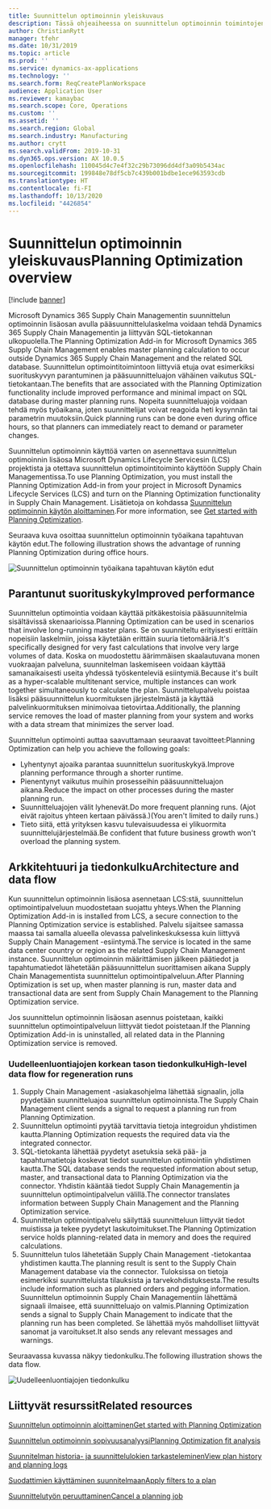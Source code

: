 ```yaml
---
title: Suunnittelun optimoinnin yleiskuvaus
description: Tässä ohjeaiheessa on suunnittelun optimoinnin toimintojen yleiskatsaus.
author: ChristianRytt
manager: tfehr
ms.date: 10/31/2019
ms.topic: article
ms.prod: ''
ms.service: dynamics-ax-applications
ms.technology: ''
ms.search.form: ReqCreatePlanWorkspace
audience: Application User
ms.reviewer: kamaybac
ms.search.scope: Core, Operations
ms.custom: ''
ms.assetid: ''
ms.search.region: Global
ms.search.industry: Manufacturing
ms.author: crytt
ms.search.validFrom: 2019-10-31
ms.dyn365.ops.version: AX 10.0.5
ms.openlocfilehash: 110045d4c7e4f32c29b73096dd4df3a09b5434ac
ms.sourcegitcommit: 199848e78df5cb7c439b001bdbe1ece963593cdb
ms.translationtype: HT
ms.contentlocale: fi-FI
ms.lasthandoff: 10/13/2020
ms.locfileid: "4426854"
---
```

# <a name="planning-optimization-overview"></a><span data-ttu-id="aad0e-103">Suunnittelun optimoinnin yleiskuvaus</span><span class="sxs-lookup"><span data-stu-id="aad0e-103">Planning Optimization overview</span></span>

[!include [banner](../../includes/banner.md)]

<span data-ttu-id="aad0e-104">Microsoft Dynamics 365 Supply Chain Managementin suunnittelun optimoinnin lisäosan avulla pääsuunnittelulaskelma voidaan tehdä Dynamics 365 Supply Chain Managementin ja liittyvän SQL-tietokannan ulkopuolella.</span><span class="sxs-lookup"><span data-stu-id="aad0e-104">The Planning Optimization Add-in for Microsoft Dynamics 365 Supply Chain Management enables master planning calculation to occur outside Dynamics 365 Supply Chain Management and the related SQL database.</span></span> <span data-ttu-id="aad0e-105">Suunnittelun optimointitoimintoon liittyviä etuja ovat esimerkiksi suorituskyvyn parantuminen ja pääsuunnitteluajon vähäinen vaikutus SQL-tietokantaan.</span><span class="sxs-lookup"><span data-stu-id="aad0e-105">The benefits that are associated with the Planning Optimization functionality include improved performance and minimal impact on SQL database during master planning runs.</span></span> <span data-ttu-id="aad0e-106">Nopeita suunnitteluajoja voidaan tehdä myös työaikana, joten suunnittelijat voivat reagoida heti kysynnän tai parametrin muutoksiin.</span><span class="sxs-lookup"><span data-stu-id="aad0e-106">Quick planning runs can be done even during office hours, so that planners can immediately react to demand or parameter changes.</span></span>

<span data-ttu-id="aad0e-107">Suunnittelun optimoinnin käyttöä varten on asennettava suunnittelun optimoinnin lisäosa Microsoft Dynamics Lifecycle Servicesin (LCS) projektista ja otettava suunnittelun optimointitoiminto käyttöön Supply Chain Managementissa.</span><span class="sxs-lookup"><span data-stu-id="aad0e-107">To use Planning Optimization, you must install the Planning Optimization Add-in from your project in Microsoft Dynamics Lifecycle Services (LCS) and turn on the Planning Optimization functionality in Supply Chain Management.</span></span> <span data-ttu-id="aad0e-108">Lisätietoja on kohdassa [Suunnittelun optimoinnin käytön aloittaminen](get-started.md).</span><span class="sxs-lookup"><span data-stu-id="aad0e-108">For more information, see [Get started with Planning Optimization](get-started.md).</span></span>

<span data-ttu-id="aad0e-109">Seuraava kuva osoittaa suunnittelun optimoinnin työaikana tapahtuvan käytön edut.</span><span class="sxs-lookup"><span data-stu-id="aad0e-109">The following illustration shows the advantage of running Planning Optimization during office hours.</span></span>

![Suunnittelun optimoinnin työaikana tapahtuvan käytön edut](media/PlanningOptimization1.png)

## <a name="improved-performance"></a><span data-ttu-id="aad0e-111">Parantunut suorituskyky</span><span class="sxs-lookup"><span data-stu-id="aad0e-111">Improved performance</span></span>

<span data-ttu-id="aad0e-112">Suunnittelun optimointia voidaan käyttää pitkäkestoisia pääsuunnitelmia sisältävissä skenaarioissa.</span><span class="sxs-lookup"><span data-stu-id="aad0e-112">Planning Optimization can be used in scenarios that involve long-running master plans.</span></span> <span data-ttu-id="aad0e-113">Se on suunniteltu erityisesti erittäin nopeisiin laskelmiin, joissa käytetään erittäin suuria tietomääriä.</span><span class="sxs-lookup"><span data-stu-id="aad0e-113">It's specifically designed for very fast calculations that involve very large volumes of data.</span></span> <span data-ttu-id="aad0e-114">Koska on muodostettu äärimmäisen skaalautuvana monen vuokraajan palveluna, suunnitelman laskemiseen voidaan käyttää samanaikaisesti useita yhdessä työskenteleviä esiintymiä.</span><span class="sxs-lookup"><span data-stu-id="aad0e-114">Because it's built as a hyper-scalable multitenant service, multiple instances can work together simultaneously to calculate the plan.</span></span> <span data-ttu-id="aad0e-115">Suunnittelupalvelu poistaa lisäksi pääsuunnittelun kuormituksen järjestelmästä ja käyttää palvelinkuormituksen minimoivaa tietovirtaa.</span><span class="sxs-lookup"><span data-stu-id="aad0e-115">Additionally, the planning service removes the load of master planning from your system and works with a data stream that minimizes the server load.</span></span>

<span data-ttu-id="aad0e-116">Suunnittelun optimointi auttaa saavuttamaan seuraavat tavoitteet:</span><span class="sxs-lookup"><span data-stu-id="aad0e-116">Planning Optimization can help you achieve the following goals:</span></span>

- <span data-ttu-id="aad0e-117">Lyhentynyt ajoaika parantaa suunnittelun suorituskykyä.</span><span class="sxs-lookup"><span data-stu-id="aad0e-117">Improve planning performance through a shorter runtime.</span></span>
- <span data-ttu-id="aad0e-118">Pienentynyt vaikutus muihin prosesseihin pääsuunnitteluajon aikana.</span><span class="sxs-lookup"><span data-stu-id="aad0e-118">Reduce the impact on other processes during the master planning run.</span></span>
- <span data-ttu-id="aad0e-119">Suunnitteluajojen välit lyhenevät.</span><span class="sxs-lookup"><span data-stu-id="aad0e-119">Do more frequent planning runs.</span></span> <span data-ttu-id="aad0e-120">(Ajot eivät rajoitus yhteen kertaan päivässä.)</span><span class="sxs-lookup"><span data-stu-id="aad0e-120">(You aren't limited to daily runs.)</span></span>
- <span data-ttu-id="aad0e-121">Tieto siitä, että yrityksen kasvu tulevaisuudessa ei ylikuormita suunnittelujärjestelmää.</span><span class="sxs-lookup"><span data-stu-id="aad0e-121">Be confident that future business growth won't overload the planning system.</span></span>

## <a name="architecture-and-data-flow"></a><span data-ttu-id="aad0e-122">Arkkitehtuuri ja tiedonkulku</span><span class="sxs-lookup"><span data-stu-id="aad0e-122">Architecture and data flow</span></span>

<span data-ttu-id="aad0e-123">Kun suunnittelun optimoinnin lisäosa asennetaan LCS:stä, suunnittelun optimointipalveluun muodostetaan suojattu yhteys.</span><span class="sxs-lookup"><span data-stu-id="aad0e-123">When the Planning Optimization Add-in is installed from LCS, a secure connection to the Planning Optimization service is established.</span></span> <span data-ttu-id="aad0e-124">Palvelu sijaitsee samassa maassa tai samalla alueella olevassa palvelinkeskuksessa kuin liittyvä Supply Chain Management -esiintymä.</span><span class="sxs-lookup"><span data-stu-id="aad0e-124">The service is located in the same data center country or region as the related Supply Chain Management instance.</span></span> <span data-ttu-id="aad0e-125">Suunnittelun optimoinnin määrittämisen jälkeen päätiedot ja tapahtumatiedot lähetetään pääsuunnittelun suorittamisen aikana Supply Chain Managementista suunnittelun optimointipalveluun.</span><span class="sxs-lookup"><span data-stu-id="aad0e-125">After Planning Optimization is set up, when master planning is run, master data and transactional data are sent from Supply Chain Management to the Planning Optimization service.</span></span>

<span data-ttu-id="aad0e-126">Jos suunnittelun optimoinnin lisäosan asennus poistetaan, kaikki suunnittelun optimointipalveluun liittyvät tiedot poistetaan.</span><span class="sxs-lookup"><span data-stu-id="aad0e-126">If the Planning Optimization Add-in is uninstalled, all related data in the Planning Optimization service is removed.</span></span>

### <a name="high-level-data-flow-for-regeneration-runs"></a><span data-ttu-id="aad0e-127">Uudelleenluontiajojen korkean tason tiedonkulku</span><span class="sxs-lookup"><span data-stu-id="aad0e-127">High-level data flow for regeneration runs</span></span>

1. <span data-ttu-id="aad0e-128">Supply Chain Management -asiakasohjelma lähettää signaalin, jolla pyydetään suunnitteluajoa suunnittelun optimoinnista.</span><span class="sxs-lookup"><span data-stu-id="aad0e-128">The Supply Chain Management client sends a signal to request a planning run from Planning Optimization.</span></span>
2. <span data-ttu-id="aad0e-129">Suunnittelun optimointi pyytää tarvittavia tietoja integroidun yhdistimen kautta.</span><span class="sxs-lookup"><span data-stu-id="aad0e-129">Planning Optimization requests the required data via the integrated connector.</span></span>
3. <span data-ttu-id="aad0e-130">SQL-tietokanta lähettää pyydetyt asetuksia sekä pää- ja tapahtumatietoja koskevat tiedot suunnittelun optimointiin yhdistimen kautta.</span><span class="sxs-lookup"><span data-stu-id="aad0e-130">The SQL database sends the requested information about setup, master, and transactional data to Planning Optimization via the connector.</span></span> <span data-ttu-id="aad0e-131">Yhdistin kääntää tiedot Supply Chain Managementin ja suunnittelun optimointipalvelun välillä.</span><span class="sxs-lookup"><span data-stu-id="aad0e-131">The connector translates information between Supply Chain Management and the Planning Optimization service.</span></span>
4. <span data-ttu-id="aad0e-132">Suunnittelun optimointipalvelu säilyttää suunnitteluun liittyvät tiedot muistissa ja tekee pyydetyt laskutoimitukset.</span><span class="sxs-lookup"><span data-stu-id="aad0e-132">The Planning Optimization service holds planning-related data in memory and does the required calculations.</span></span>
5. <span data-ttu-id="aad0e-133">Suunnittelun tulos lähetetään Supply Chain Management -tietokantaa yhdistimen kautta.</span><span class="sxs-lookup"><span data-stu-id="aad0e-133">The planning result is sent to the Supply Chain Management database via the connector.</span></span> <span data-ttu-id="aad0e-134">Tuloksissa on tietoja esimerkiksi suunnitteluista tilauksista ja tarvekohdistuksesta.</span><span class="sxs-lookup"><span data-stu-id="aad0e-134">The results include information such as planned orders and pegging information.</span></span> <span data-ttu-id="aad0e-135">Suunnittelun optimoinnin Supply Chain Managementiin lähettämä signaali ilmaisee, että suunnitteluajo on valmis.</span><span class="sxs-lookup"><span data-stu-id="aad0e-135">Planning Optimization sends a signal to Supply Chain Management to indicate that the planning run has been completed.</span></span> <span data-ttu-id="aad0e-136">Se lähettää myös mahdolliset liittyvät sanomat ja varoitukset.</span><span class="sxs-lookup"><span data-stu-id="aad0e-136">It also sends any relevant messages and warnings.</span></span>

<span data-ttu-id="aad0e-137">Seuraavassa kuvassa näkyy tiedonkulku.</span><span class="sxs-lookup"><span data-stu-id="aad0e-137">The following illustration shows the data flow.</span></span>

![Uudelleenluontiajojen tiedonkulku](media/PlanningOptimization2.png)

## <a name="related-resources"></a><span data-ttu-id="aad0e-139">Liittyvät resurssit</span><span class="sxs-lookup"><span data-stu-id="aad0e-139">Related resources</span></span>

[<span data-ttu-id="aad0e-140">Suunnittelun optimoinnin aloittaminen</span><span class="sxs-lookup"><span data-stu-id="aad0e-140">Get started with Planning Optimization</span></span>](get-started.md)

[<span data-ttu-id="aad0e-141">Suunnittelun optimoinnin sopivuusanalyysi</span><span class="sxs-lookup"><span data-stu-id="aad0e-141">Planning Optimization fit analysis</span></span>](planning-optimization-fit-analysis.md)

[<span data-ttu-id="aad0e-142">Suunnitelman historia- ja suunnittelulokien tarkasteleminen</span><span class="sxs-lookup"><span data-stu-id="aad0e-142">View plan history and planning logs</span></span>](plan-history-logs.md)

[<span data-ttu-id="aad0e-143">Suodattimien käyttäminen suunnitelmaan</span><span class="sxs-lookup"><span data-stu-id="aad0e-143">Apply filters to a plan</span></span>](plan-filters.md)

[<span data-ttu-id="aad0e-144">Suunnittelutyön peruuttaminen</span><span class="sxs-lookup"><span data-stu-id="aad0e-144">Cancel a planning job</span></span>](cancel-planning-job.md)
